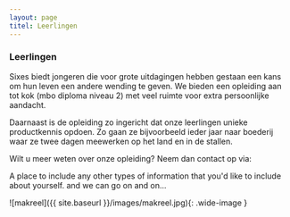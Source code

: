 ```yaml
---
layout: page
titel: Leerlingen
---
```


### Leerlingen

Sixes biedt jongeren die voor grote uitdagingen hebben gestaan een kans om hun leven een andere wending te geven. We bieden een opleiding aan tot kok (mbo diploma niveau 2) met veel ruimte voor extra persoonlijke aandacht.

Daarnaast is de opleiding zo ingericht dat onze leerlingen unieke productkennis opdoen. Zo gaan ze bijvoorbeeld ieder jaar naar boederij waar ze twee dagen meewerken op het land en in de stallen.

Wilt u meer weten over onze opleiding? Neem dan contact op via: 

A place to include any other types of information that you'd like to include about yourself. and we can go on and on...

![makreel]({{ site.baseurl }}/images/makreel.jpg){: .wide-image }
